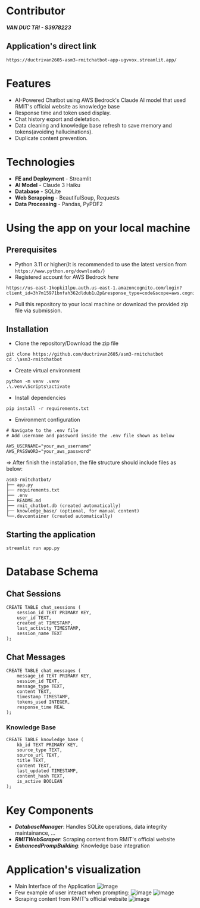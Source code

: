 # Contributor
***VAN DUC TRI - S3978223***
## Application's direct link
```
https://ductrivan2605-asm3-rmitchatbot-app-ugvvox.streamlit.app/
```
# Features
- AI-Powered Chatbot using AWS Bedrock's Claude AI model that used RMIT's official website as knowledge base
- Response time and token used display.
- Chat history export and deletation.
- Data cleaning and knowledge base refresh to save memory and tokens(avoiding hallucinations).
- Duplicate content prevention.
# Technologies
- **FE and Deployment** - Streamlit
- **AI Model** - Claude 3 Haiku
- **Database** - SQLite
- **Web Scrapping** - BeautifulSoup, Requests
- **Data Processing** - Pandas, PyPDF2
# Using the app on your local machine
## Prerequisites
- Python 3.11 or higher(It is recommended to use the latest version from `https://www.python.org/downloads/`)
- Registered account for AWS Bedrock *here*
```
https://us-east-1kopki1lpu.auth.us-east-1.amazoncognito.com/login?client_id=3h7m15971bnfah362dldub1u2p&response_type=code&scope=aws.cognito.signin.user.admin+email+openid&redirect_uri=https%3A%2F%2Fd84l1y8p4kdic.cloudfront.net
```
- Pull this repository to your local machine or download the provided zip file via submission.
## Installation
- Clone the repository/Download the zip file
```
git clone https://github.com/ductrivan2605/asm3-rmitchatbot
cd .\asm3-rmitchatbot
```
- Create virtual environment
```
python -m venv .venv
.\.venv\Scripts\activate
```
- Install dependencies
```
pip install -r requirements.txt
```
- Environment configuration
```
# Navigate to the .env file
# Add username and password inside the .env file shown as below

AWS_USERNAME="your_aws_username"
AWS_PASSWORD="your_aws_password"
```
=> After finish the installation, the file structure should include files as below:
```
asm3-rmitchatbot/
├── app.py
├── requirements.txt
├── .env
├── README.md
├── rmit_chatbot.db (created automatically)
├── knowledge_base/ (optional, for manual content)
└──.devcontainer (created automatically)
```
## Starting the application
```
streamlit run app.py
```
# Database Schema
## Chat Sessions
```
CREATE TABLE chat_sessions (
    session_id TEXT PRIMARY KEY,
    user_id TEXT,
    created_at TIMESTAMP,
    last_activity TIMESTAMP,
    session_name TEXT
);
```
## Chat Messages
```
CREATE TABLE chat_messages (
    message_id TEXT PRIMARY KEY,
    session_id TEXT,
    message_type TEXT,
    content TEXT,
    timestamp TIMESTAMP,
    tokens_used INTEGER,
    response_time REAL
);
```
### Knowledge Base
```
CREATE TABLE knowledge_base (
    kb_id TEXT PRIMARY KEY,
    source_type TEXT,
    source_url TEXT,
    title TEXT,
    content TEXT,
    last_updated TIMESTAMP,
    content_hash TEXT,
    is_active BOOLEAN
);
```
# Key Components
- ***DatabaseManager***: Handles SQLite operations, data integrity maintainance, ...
- ***RMITWebScraper***: Scraping content from RMIT's official website
- ***EnhancedPrompBuilding***: Knowledge base integration 
# Application's visualization
- Main Interface of the Application
![image](https://github.com/user-attachments/assets/67e56407-3b15-44bf-8944-6ef1b98e8e0a)
- Few example of user interact when prompting:
![image](https://github.com/user-attachments/assets/e96d5da9-9ca7-450c-b942-29adb6930254)
![image](https://github.com/user-attachments/assets/0cc950f0-741b-422a-b28a-54697c754b1f)
- Scraping content from RMIT's official website
![image](https://github.com/user-attachments/assets/c50a5e87-9b54-4e79-96a2-2b60a8d9426f)



